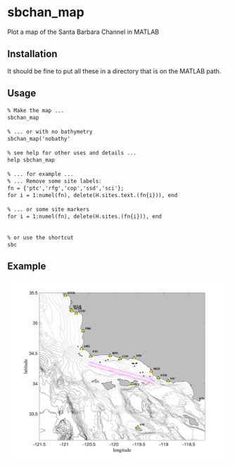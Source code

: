 # sbchan_map
Plot a map of the Santa Barbara Channel in MATLAB

## Installation

It should be fine to put all these in a directory that is on the MATLAB path.

## Usage

    % Make the map ...
    sbchan_map

    % ... or with no bathymetry
    sbchan_map('nobathy'

    % see help for other uses and details ...
    help sbchan_map

    % ... for example ...
    % ... Remove some site labels:
    fn = {'ptc','rfg','cop','ssd','sci'};
    for i = 1:numel(fn), delete(H.sites.text.(fn{i})), end
  
    % ... or some site markers
    for i = 1:numel(fn), delete(H.sites.(fn{i})), end


    % or use the shortcut
    sbc

## Example
![plot](./sbchan_map.png)




